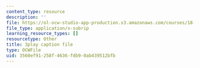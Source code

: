 ```yaml
---
content_type: resource
description: ''
file: https://ol-ocw-studio-app-production.s3.amazonaws.com/courses/18-01sc-single-variable-calculus-fall-2010/3560ef91258f4636fdb90ab439512bfb_PNTnmH6jsRI.srt
file_type: application/x-subrip
learning_resource_types: []
resourcetype: Other
title: 3play caption file
type: OCWFile
uid: 3560ef91-258f-4636-fdb9-0ab439512bfb
---
```

